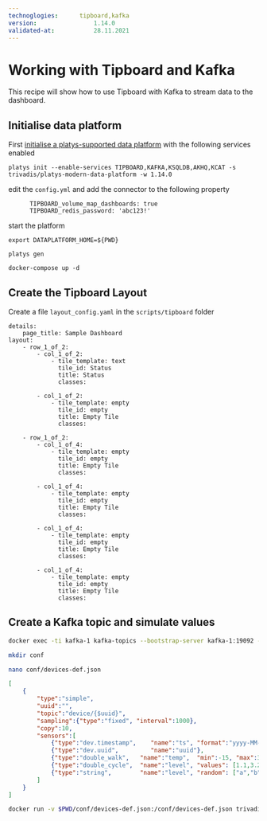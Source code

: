 ```yaml
---
technoglogies:      tipboard,kafka
version:				1.14.0
validated-at:			28.11.2021
---
```


# Working with Tipboard and Kafka

This recipe will show how to use Tipboard with Kafka to stream data to the dashboard.

## Initialise data platform

First [initialise a platys-supported data platform](../documentation/getting-started) with the following services enabled

```
platys init --enable-services TIPBOARD,KAFKA,KSQLDB,AKHQ,KCAT -s trivadis/platys-modern-data-platform -w 1.14.0
```

edit the `config.yml` and add the connector to the following property

```
      TIPBOARD_volume_map_dashboards: true
      TIPBOARD_redis_password: 'abc123!'
```

start the platform

```
export DATAPLATFORM_HOME=${PWD}

platys gen

docker-compose up -d
```

## Create the Tipboard Layout

Create a file `layout_config.yaml` in the `scripts/tipboard` folder

```
details:
    page_title: Sample Dashboard
layout:
    - row_1_of_2:
        - col_1_of_2:
            - tile_template: text
              tile_id: Status
              title: Status
              classes:

        - col_1_of_2:
            - tile_template: empty
              tile_id: empty
              title: Empty Tile
              classes:

    - row_1_of_2:
        - col_1_of_4:
            - tile_template: empty
              tile_id: empty
              title: Empty Tile
              classes:

        - col_1_of_4:
            - tile_template: empty
              tile_id: empty
              title: Empty Tile
              classes:

        - col_1_of_4:
            - tile_template: empty
              tile_id: empty
              title: Empty Tile
              classes:

        - col_1_of_4:
            - tile_template: empty
              tile_id: empty
              title: Empty Tile
              classes:
```

## Create a Kafka topic and simulate values

```bash
docker exec -ti kafka-1 kafka-topics --bootstrap-server kafka-1:19092 --create --topic sensor-value --replication-factor 3 --partitions 3
```


```bash
mkdir conf

nano conf/devices-def.json
```

```json
[
    {
        "type":"simple",
        "uuid":"",
        "topic":"device/{$uuid}",
        "sampling":{"type":"fixed", "interval":1000},
        "copy":10,
        "sensors":[
            {"type":"dev.timestamp",    "name":"ts", "format":"yyyy-MM-dd'T'HH:mm:ss.SSSZ"},
            {"type":"dev.uuid",         "name":"uuid"},
            {"type":"double_walk",   "name":"temp",  "min":-15, "max":3},
            {"type":"double_cycle",  "name":"level", "values": [1.1,3.2,8.3,9.4]},
            {"type":"string",        "name":"level", "random": ["a","b","c","d","e","f","g","h","i","j","k","l","m","n","o"]}
        ]
    }
]
```


```bash
docker run -v $PWD/conf/devices-def.json:/conf/devices-def.json trivadis/iot-simulator -dt MQTT -u tcp://dataplatform:28100 -t iot/ -cf /conf/devices-def.json
```


